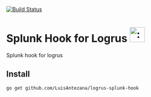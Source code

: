 [![Build Status](https://travis-ci.org/LuisAntezana/logrus-splunk-hook.svg?branch=master)](https://travis-ci.org/LuisAntezana/logrus-splunk-hook)

# Splunk Hook for Logrus <img src="http://i.imgur.com/hTeVwmJ.png" width="40" height="40" alt=":walrus:" class="emoji" title=":walrus:"/>
Splunk hook for logrus 
## Install

```
go get github.com/LuisAntezana/logrus-splunk-hook
```

